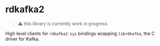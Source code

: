 # rdkafka2

> ⚠️ this library is currently work in progress

High level clients for `rdkafka2-sys` bindings wrapping `librdkafka`, the C driver for Kafka.


